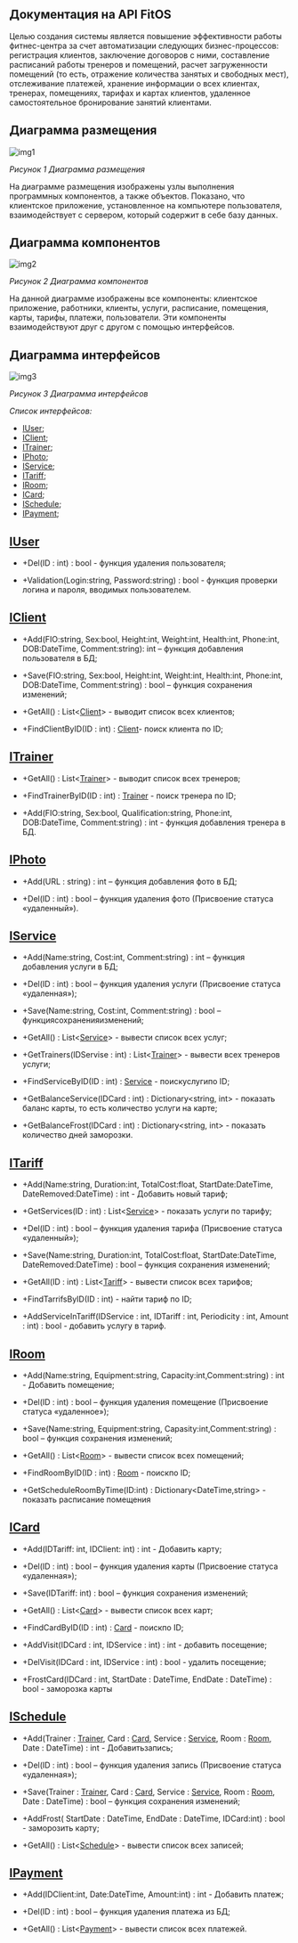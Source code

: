 
## Документация на API FitOS

Целью создания системы является повышение эффективности работы фитнес-центра за счет автоматизации следующих бизнес-процессов: регистрация клиентов, заключение договоров с ними, составление расписаний работы тренеров и помещений, расчет загруженности помещений (то есть, отражение количества занятых и свободных мест), отслеживание платежей, хранение информации о всех клиентах, тренерах, помещениях, тарифах и картах клиентов, удаленное самостоятельное бронирование занятий клиентами. 

## Диаграмма размещения

![](./images/1.png "img1")
 
*Рисунок 1 Диаграмма размещения*
 
На диаграмме размещения изображены узлы выполнения программных компонентов, а также объектов. Показано, что клиентское приложение, установленное на компьютере пользователя, взаимодействует с сервером, который содержит в себе базу данных.

## Диаграмма компонентов

![](./images/2.png "img2")

*Рисунок 2 Диаграмма компонентов*

На данной диаграмме изображены все компоненты: клиентское приложение, работники, клиенты, услуги, расписание, помещения, карты, тарифы, платежи, пользователи. Эти компоненты взаимодействуют друг с другом с помощью интерфейсов.

## Диаграмма интерфейсов

![](./images/3.png "img3")

*Рисунок 3 Диаграмма интерфейсов*

*Список интерфейсов:*

+ [IUser](#IUser);
+ [IClient](#IClient);
+ [ITrainer](#ITrainer);
+ [IPhoto](#IPhoto);
+ [IService](#IService);
+ [ITariff](#ITariff);
+ [IRoom](#IRoom);
+ [ICard](#ICard);
+ [ISchedule](#ISchedule);
+ [IPayment](#IPayment);

<a name="IUser">[**IUser**](./IUser.md)</a>
-----

+ +Del(ID : int) : bool - функция удаления пользователя;

+ +Validation(Login:string, Password:string) : bool - функция проверки логина и пароля, вводимых пользователем.

<a name="IClient">[**IClient**](./IClient.md)</a>
-----

+ +Add(FIO:string, Sex:bool, Height:int, Weight:int, Health:int, Phone:int, DOB:DateTime, Comment:string): int – функция добавления пользователя в БД;

+ +Save(FIO:string, Sex:bool, Height:int, Weight:int, Health:int, Phone:int, DOB:DateTime, Comment:string) : bool – функция сохранения изменений;

+ +GetAll() : List<[Client](https://github.com/MRainbowM/CRM_FitOS/blob/master/IClient.md#%D0%BE%D0%BF%D0%B8%D1%81%D0%B0%D0%BD%D0%B8%D0%B5-%D0%BA%D0%BB%D0%B0%D1%81%D1%81%D0%B0-client)> - выводит список всех клиентов;

+ +FindClientByID(ID : int) : [Client](https://github.com/MRainbowM/CRM_FitOS/blob/master/IClient.md#%D0%BE%D0%BF%D0%B8%D1%81%D0%B0%D0%BD%D0%B8%D0%B5-%D0%BA%D0%BB%D0%B0%D1%81%D1%81%D0%B0-client)- поиск клиента по ID;

<a name="ITrainer">[**ITrainer**](./ITrainer.md)</a>
-----

+ +GetAll() : List<[Trainer](https://github.com/MRainbowM/CRM_FitOS/blob/master/ITrainer.md#%D0%BE%D0%BF%D0%B8%D1%81%D0%B0%D0%BD%D0%B8%D0%B5-%D0%BA%D0%BB%D0%B0%D1%81%D1%81%D0%B0-trainer)> - выводит список всех тренеров;

+ +FindTrainerByID(ID : int) : [Trainer](https://github.com/MRainbowM/CRM_FitOS/blob/master/ITrainer.md#%D0%BE%D0%BF%D0%B8%D1%81%D0%B0%D0%BD%D0%B8%D0%B5-%D0%BA%D0%BB%D0%B0%D1%81%D1%81%D0%B0-trainer) - поиск тренера по ID;

+ +Add(FIO:string, Sex:bool,  Qualification:string, Phone:int, DOB:DateTime, Comment:string) : int - функция добавления тренера в БД.

<a name="IPhoto">[**IPhoto**](./IPhoto.md)</a>
-----

+ +Add(URL : string) : int – функция добавления фото в БД;

+ +Del(ID : int) : bool – функция удаления фото (Присвоение статуса «удаленный»).

<a name="IService">[**IService**](./IService.md)</a>
-----

+ +Add(Name:string, Cost:int, Comment:string) : int – функция добавления услуги в БД;

+ +Del(ID : int) : bool – функция удаления услуги (Присвоение статуса «удаленная»);

+ +Save(Name:string, Cost:int, Comment:string) : bool – функциясохраненияизменений;

+ +GetAll() : List<[Service](https://github.com/MRainbowM/CRM_FitOS/blob/master/IService.md#%D0%BE%D0%BF%D0%B8%D1%81%D0%B0%D0%BD%D0%B8%D0%B5-%D0%BA%D0%BB%D0%B0%D1%81%D1%81%D0%B0-service)> - вывести список всех услуг;

+ +GetTrainers(IDServise : int) : List<[Trainer](https://github.com/MRainbowM/CRM_FitOS/blob/master/ITrainer.md#%D0%BE%D0%BF%D0%B8%D1%81%D0%B0%D0%BD%D0%B8%D0%B5-%D0%BA%D0%BB%D0%B0%D1%81%D1%81%D0%B0-trainer)> - вывести всех тренеров услуги;

+ +FindServiceByID(ID : int) : [Service](https://github.com/MRainbowM/CRM_FitOS/blob/master/IService.md#%D0%BE%D0%BF%D0%B8%D1%81%D0%B0%D0%BD%D0%B8%D0%B5-%D0%BA%D0%BB%D0%B0%D1%81%D1%81%D0%B0-service) - поискуслугипо ID;

+ +GetBalanceService(IDCard : int) : Dictionary<string, int> - показать баланс карты, то есть количество услуги на карте;

+ +GetBalanceFrost(IDCard : int) :  Dictionary<string, int> - показать количество дней заморозки.

<a name="ITariff">[**ITariff**](./ITariff.md)</a>
-----

+ +Add(Name:string, Duration:int, TotalCost:float, StartDate:DateTime, DateRemoved:DateTime) : int - Добавить новый тариф;

+ +GetServices(ID : int) : List<[Service](https://github.com/MRainbowM/CRM_FitOS/blob/master/IService.md#%D0%BE%D0%BF%D0%B8%D1%81%D0%B0%D0%BD%D0%B8%D0%B5-%D0%BA%D0%BB%D0%B0%D1%81%D1%81%D0%B0-service)> - показать услуги по тарифу;

+ +Del(ID : int) : bool – функция удаления тарифа (Присвоение статуса «удаленный»);

+ +Save(Name:string, Duration:int, TotalCost:float, StartDate:DateTime, DateRemoved:DateTime) : bool – функция сохранения изменений;

+ +GetAll(ID : int) : List<[Tariff](https://github.com/MRainbowM/CRM_FitOS/blob/master/ITariff.md#%D0%BE%D0%BF%D0%B8%D1%81%D0%B0%D0%BD%D0%B8%D0%B5-%D0%BA%D0%BB%D0%B0%D1%81%D1%81%D0%B0-tariff)> - вывести список всех тарифов;

+ +FindTarrifsByID(ID : int) - найти тариф по ID;

+ +AddServiceInTariff(IDService : int, IDTariff : int, Periodicity : int, Amount : int) : bool - добавить услугу в тариф.

<a name="IRoom">[**IRoom**](./IRoom.md)</a>
-----

+ +Add(Name:string, Equipment:string, Capacity:int,Comment:string) : int - Добавить помещение;

+ +Del(ID : int) : bool – функция удаления помещение (Присвоение статуса «удаленное»);

+ +Save(Name:string, Equipment:string, Capasity:int,Comment:string) : bool – функция сохранения изменений;

+ +GetAll() : List<[Room](https://github.com/MRainbowM/CRM_FitOS/blob/master/IRoom.md#%D0%BE%D0%BF%D0%B8%D1%81%D0%B0%D0%BD%D0%B8%D0%B5-%D0%BA%D0%BB%D0%B0%D1%81%D1%81%D0%B0-room)> - вывести список всех помещений;

+ +FindRoomByID(ID : int) : [Room](https://github.com/MRainbowM/CRM_FitOS/blob/master/IRoom.md#%D0%BE%D0%BF%D0%B8%D1%81%D0%B0%D0%BD%D0%B8%D0%B5-%D0%BA%D0%BB%D0%B0%D1%81%D1%81%D0%B0-room) - поискпо ID;

+ +GetScheduleRoomByTime(ID:int) : Dictionary<DateTime,string> - показать расписание помещения

<a name="ICard">[**ICard**](./ICard.md)</a>
-----
+ +Add(IDTariff: int, IDClient: int) : int - Добавить карту;

+ +Del(ID : int) : bool – функция удаления карты (Присвоение статуса «удаленная»);

+ +Save(IDTariff: int) : bool – функция сохранения изменений;

+ +GetAll() : List<[Card](https://github.com/MRainbowM/CRM_FitOS/blob/master/ICard.md#%D0%BE%D0%BF%D0%B8%D1%81%D0%B0%D0%BD%D0%B8%D0%B5-%D0%BA%D0%BB%D0%B0%D1%81%D1%81%D0%B0-card)> - вывести список всех карт;

+ +FindCardByID(ID : int) : [Card](https://github.com/MRainbowM/CRM_FitOS/blob/master/ICard.md#%D0%BE%D0%BF%D0%B8%D1%81%D0%B0%D0%BD%D0%B8%D0%B5-%D0%BA%D0%BB%D0%B0%D1%81%D1%81%D0%B0-card) - поискпо ID;

+ +AddVisit(IDCard : int, IDService : int) : int - добавить посещение;

+ +DelVisit(IDCard : int, IDService : int) : bool - удалить посещение;

+ +FrostCard(IDCard : int, StartDate : DateTime, EndDate : DateTime) : bool - заморозка карты

<a name="ISchedule">[**ISchedule**](./ISchedule.md)</a>
-----

+ +Add(Trainer : [Trainer](https://github.com/MRainbowM/CRM_FitOS/blob/master/ITrainer.md#%D0%BE%D0%BF%D0%B8%D1%81%D0%B0%D0%BD%D0%B8%D0%B5-%D0%BA%D0%BB%D0%B0%D1%81%D1%81%D0%B0-trainer), Card : [Card](https://github.com/MRainbowM/CRM_FitOS/blob/master/ICard.md#%D0%BE%D0%BF%D0%B8%D1%81%D0%B0%D0%BD%D0%B8%D0%B5-%D0%BA%D0%BB%D0%B0%D1%81%D1%81%D0%B0-card), Service : [Service](https://github.com/MRainbowM/CRM_FitOS/blob/master/IService.md#%D0%BE%D0%BF%D0%B8%D1%81%D0%B0%D0%BD%D0%B8%D0%B5-%D0%BA%D0%BB%D0%B0%D1%81%D1%81%D0%B0-service), Room : [Room](https://github.com/MRainbowM/CRM_FitOS/blob/master/IRoom.md#%D0%BE%D0%BF%D0%B8%D1%81%D0%B0%D0%BD%D0%B8%D0%B5-%D0%BA%D0%BB%D0%B0%D1%81%D1%81%D0%B0-room), Date : DateTime) : int - Добавитьзапись;

+ +Del(ID : int) : bool – функция удаления запись (Присвоение статуса «удаленная»);

+ +Save(Trainer : [Trainer](https://github.com/MRainbowM/CRM_FitOS/blob/master/ITrainer.md#%D0%BE%D0%BF%D0%B8%D1%81%D0%B0%D0%BD%D0%B8%D0%B5-%D0%BA%D0%BB%D0%B0%D1%81%D1%81%D0%B0-trainer), Card : [Card](https://github.com/MRainbowM/CRM_FitOS/blob/master/ICard.md#%D0%BE%D0%BF%D0%B8%D1%81%D0%B0%D0%BD%D0%B8%D0%B5-%D0%BA%D0%BB%D0%B0%D1%81%D1%81%D0%B0-card), Service : [Service](https://github.com/MRainbowM/CRM_FitOS/blob/master/IService.md#%D0%BE%D0%BF%D0%B8%D1%81%D0%B0%D0%BD%D0%B8%D0%B5-%D0%BA%D0%BB%D0%B0%D1%81%D1%81%D0%B0-service), Room : [Room](https://github.com/MRainbowM/CRM_FitOS/blob/master/IRoom.md#%D0%BE%D0%BF%D0%B8%D1%81%D0%B0%D0%BD%D0%B8%D0%B5-%D0%BA%D0%BB%D0%B0%D1%81%D1%81%D0%B0-room), Date : DateTime) : bool – функция сохранения изменений;

+ +AddFrost( StartDate : DateTime, EndDate : DateTime, IDCard:int) : bool - заморозить карту;

+ +GetAll() : List<[Schedule](https://github.com/MRainbowM/CRM_FitOS/blob/master/ISchedule.md#%D0%BE%D0%BF%D0%B8%D1%81%D0%B0%D0%BD%D0%B8%D0%B5-%D0%BA%D0%BB%D0%B0%D1%81%D1%81%D0%B0-schedule)> - вывести список всех записей;

<a name="IPayment">[**IPayment**](./IPayment.md)</a>
-----

+ +Add(IDClient:int, Date:DateTime, Amount:int) : int - Добавить платеж;

+ +Del(ID : int) : bool – функция удаления платежа из БД;

+ +GetAll() : List<[Payment](https://github.com/MRainbowM/CRM_FitOS/blob/master/IPayment.md#%D0%BE%D0%BF%D0%B8%D1%81%D0%B0%D0%BD%D0%B8%D0%B5-%D0%BA%D0%BB%D0%B0%D1%81%D1%81%D0%B0-payment)> - вывести список всех платежей.



